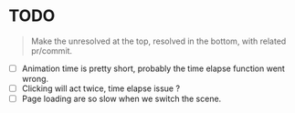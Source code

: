 
# TODO

> Make the unresolved at the top, resolved in the bottom, with related pr/commit.

- [ ] Animation time is pretty short, probably the time elapse function went wrong.
- [ ] Clicking will act twice, time elapse issue ?
- [ ] Page loading are so slow when we switch the scene.
